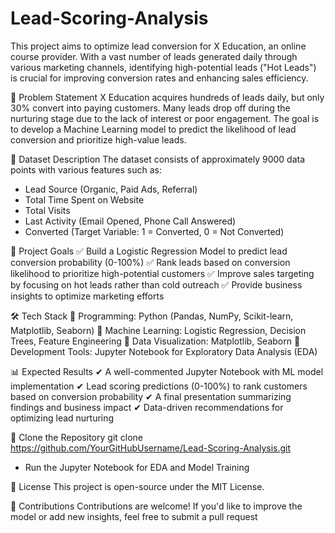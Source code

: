 # Lead-Scoring-Analysis
This project aims to optimize lead conversion for X Education, an online course provider. With a vast number of leads generated daily through various marketing channels, identifying high-potential leads ("Hot Leads") is crucial for improving conversion rates and enhancing sales efficiency.

🎯 Problem Statement
X Education acquires hundreds of leads daily, but only 30% convert into paying customers.
Many leads drop off during the nurturing stage due to the lack of interest or poor engagement.
The goal is to develop a Machine Learning model to predict the likelihood of lead conversion and prioritize high-value leads.


📂 Dataset Description
The dataset consists of approximately 9000 data points with various features such as:
- Lead Source (Organic, Paid Ads, Referral)
-  Total Time Spent on Website
- Total Visits
- Last Activity (Email Opened, Phone Call Answered)
- Converted (Target Variable: 1 = Converted, 0 = Not Converted)

🎯 Project Goals
✅ Build a Logistic Regression Model to predict lead conversion probability (0-100%)
✅ Rank leads based on conversion likelihood to prioritize high-potential customers
✅ Improve sales targeting by focusing on hot leads rather than cold outreach
✅ Provide business insights to optimize marketing efforts

🛠 Tech Stack
🔹 Programming: Python (Pandas, NumPy, Scikit-learn, Matplotlib, Seaborn)
🔹 Machine Learning: Logistic Regression, Decision Trees, Feature Engineering
🔹 Data Visualization: Matplotlib, Seaborn
🔹 Development Tools: Jupyter Notebook for Exploratory Data Analysis (EDA)

📊 Expected Results
✔ A well-commented Jupyter Notebook with ML model implementation
✔ Lead scoring predictions (0-100%) to rank customers based on conversion probability
✔ A final presentation summarizing findings and business impact
✔ Data-driven recommendations for optimizing lead nurturing

🔹 Clone the Repository
git clone https://github.com/YourGitHubUsername/Lead-Scoring-Analysis.git

- Run the Jupyter Notebook for EDA and Model Training

📜 License
This project is open-source under the MIT License.

🤝 Contributions
Contributions are welcome! If you'd like to improve the model or add new insights, feel free to submit a pull request
